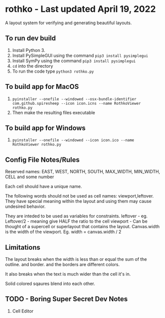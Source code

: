# rothko - Last updated April 19, 2022

A layout system for verifying and generating beautiful layouts.

## To run dev build
1. Install Python 3.
2. Install PySimpleGUI using the command `pip3 install pysimplegui`
3. Install SymPy using the command `pip3 install pysimplegui`
4. `cd` into the directory
5. To run the code type `python3 rothko.py`

## To build app for MacOS
1. `pyinstaller --onefile --windowed --osx-bundle-identifier com.github.spiresheep --icon icon.icns --name RothkoViewer rothko.py`
2. Then make the resulting files executable

## To build app for Windows
1. `pyinstaller --onefile --windowed --icon icon.ico --name RothkoViewer rothko.py`

## Config File Notes/Rules

Reserved names: EAST, WEST, NORTH, SOUTH, MAX_WIDTH, MIN_WIDTH, CELL and some number

Each cell should have a unique name.

The following words should not be used as cell names: viewport,leftover. They
have special meaning within the layout and using them may cause undesired behavior.

They are inteded to be used as variables for constraints.
leftover - eg. Leftover/2 - meaning give HALF the ratio to the cell
viewport - Can be thought of a supercell or superlayout that contains the layout.
Canvas.width is the width of the viewport. Eg. width = canvas.width / 2

## Limitations
The layout breaks when the width is less than or equal the sum of the outline.
and border. and the borders are different colors.

It also breaks when the text is much wider than the cell it's in.

Solid colored sqaures blend into each other.


## TODO - Boring Super Secret Dev Notes
1. Cell Editor
